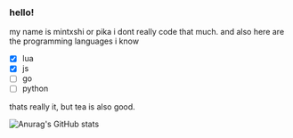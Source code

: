 ### hello!
my name is mintxshi or pika
i dont really code that much.
and also here are the programming languages i know
- [x] lua
- [x] js
- [ ] go
- [ ] python

thats really it, but tea is also good.

![Anurag's GitHub stats](https://github-readme-stats.vercel.app/api?username=mintxshi&show_icons=true&theme=synthwave)
